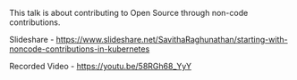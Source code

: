 This talk is about contributing to Open Source through non-code contributions.

Slideshare - https://www.slideshare.net/SavithaRaghunathan/starting-with-noncode-contributions-in-kubernetes

Recorded Video - https://youtu.be/58RGh68_YyY

